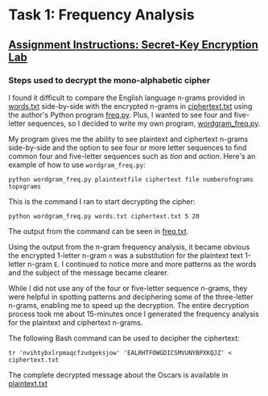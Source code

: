 # Task 1: Frequency Analysis
## [Assignment Instructions: Secret-Key Encryption Lab](https://seedsecuritylabs.org/Labs_20.04/Files/Crypto_Encryption/Crypto_Encryption.pdf)
### Steps used to decrypt the mono-alphabetic cipher

I found it difficult to compare the English language n-grams provided in [words.txt](https://github.com/edwardfward/marquetteuniversity/blob/main/cosc5360/week1/hw1/words.txt) side-by-side with the encrypted n-grams in [ciphertext.txt](https://github.com/edwardfward/marquetteuniversity/blob/main/cosc5360/week1/hw1/ciphertext.txt) using the author's Python program [freq.py](https://github.com/edwardfward/marquetteuniversity/blob/main/cosc5360/week1/hw1/freq.py). Plus, I wanted to see four and five-letter sequences, so I decided to write my own program, [wordgram_freq.py](https://github.com/edwardfward/marquetteuniversity/blob/main/cosc5360/week1/hw1/wordgram_freq.py).

My program gives me the ability to see plaintext and ciphertext n-grams side-by-side and the option to see four or more letter sequences to find common four and five-letter sequences such as _tion_ and _action_. Here's an example of how to use `wordgram_freq.py`:

`python wordgram_freq.py plaintextfile ciphertext file numberofngrams topxgrams`

This is the command I ran to start decrypting the cipher:

`python wordgram_freq.py words.txt ciphertext.txt 5 20`

The output from the command can be seen in [freq.txt](https://github.com/edwardfward/marquetteuniversity/blob/main/cosc5360/week1/hw1/freq.txt).

Using the output from the n-gram frequency analysis, it became obvious the encrypted 1-letter n-gram `n` was a substitution for the plaintext text 1-letter n-gram `E`. I continued to notice more and more patterns as the words and the subject of the message became clearer. 

While I did not use any of the four or five-letter sequence n-grams, they were helpful in spotting patterns and deciphering some of the three-letter n-grams, enabling me to speed up the decryption. The entire decryption process took me about 15-minutes once I generated the frequency analysis for the plaintext and ciphertext n-grams.

The following Bash command can be used to decipher the ciphertext:

`tr 'nvihtybxlrpmaqcfzudgeksjow' 'EALRHTFOWGDICSMVUNYBPXKQJZ' < ciphertext.txt`

The complete decrypted message about the Oscars is available in [plaintext.txt](https://github.com/edwardfward/marquetteuniversity/blob/main/cosc5360/week1/hw1/plaintext.txt)
